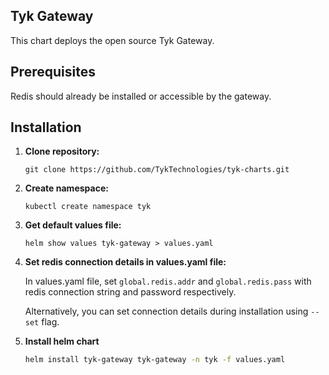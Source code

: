 ## Tyk Gateway
This chart deploys the open source Tyk Gateway.

## Prerequisites
Redis should already be installed or accessible by the gateway.


## Installation
1. **Clone repository:**
    ```
    git clone https://github.com/TykTechnologies/tyk-charts.git
    ```

2. **Create namespace:**
    ```
    kubectl create namespace tyk 
    ```

3. **Get default values file:**
    ```
    helm show values tyk-gateway > values.yaml
    ```

4. **Set redis connection details in values.yaml file:**

    In values.yaml file, set `global.redis.addr` and `global.redis.pass` with redis connection string and password respectively.

    Alternatively, you can set connection details during installation using `--set` flag.


5. **Install helm chart**

    ```bash
    helm install tyk-gateway tyk-gateway -n tyk -f values.yaml
    ```
